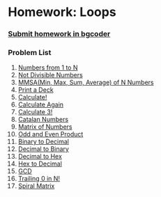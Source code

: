 Homework: Loops
===============

### [Submit homework in bgcoder](http://bgcoder.com/Contests/312/CSharp-Fundamentals-06-Loops)

### Problem List

1. [Numbers from 1 to N](./01.NumbersFrom1ToN)
1. [Not Divisible Numbers](./02.NotDivisibleNumbers)
1. [MMSA(Min, Max, Sum, Average) of N Numbers](./03.MinMaxSumAverage)
1. [Print a Deck](./04.PrintADeck)
1. [Calculate!](./05.Calculate)
1. [Calculate Again](./06.CalculateAgain)
1. [Calculate 3!](./07.CalculateThree)
1. [Catalan Numbers](./08.CatalanNumbers)
1. [Matrix of Numbers](./09.MatrixOfNumbers)
1. [Odd and Even Product](./10.OddAndEvenProduct)
1. [Binary to Decimal](./11.BinaryToDecimal)
1. [Decimal to Binary](./12.DecimalToBinary)
1. [Decimal to Hex](./13.DecimalToHex)
1. [Hex to Decimal](./14.HexToDecimal)
1. [GCD](./15.GreatestCommonDiviser)
1. [Trailing 0 in N!](./16.Trailing0InN)
1. [Spiral Matrix](./17.SpiralMatrix)
